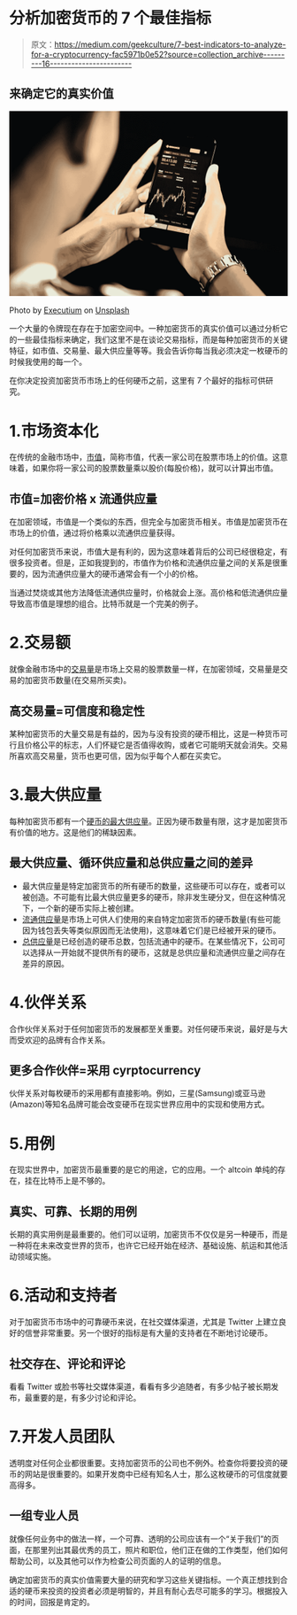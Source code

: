# 分析加密货币的 7 个最佳指标

> 原文：<https://medium.com/geekculture/7-best-indicators-to-analyze-for-a-cryptocurrency-fac5971b0e52?source=collection_archive---------16----------------------->

## 来确定它的真实价值

![](img/b8e71c2a9d9838aeaf58c21e43aa9937.png)

Photo by [Executium](https://unsplash.com/@executium?utm_source=unsplash&utm_medium=referral&utm_content=creditCopyText) on [Unsplash](https://unsplash.com/s/photos/cryptocurrency-indicators?utm_source=unsplash&utm_medium=referral&utm_content=creditCopyText)

一个大量的令牌现在存在于加密空间中。一种加密货币的真实价值可以通过分析它的一些最佳指标来确定，我们这里不是在谈论交易指标，而是每种加密货币的关键特征，如市值、交易量、最大供应量等等。我会告诉你每当我必须决定一枚硬币的时候我使用的每一个。

在你决定投资加密货币市场上的任何硬币之前，这里有 7 个最好的指标可供研究。

# 1.市场资本化

在传统的金融市场中，[市值](https://en.wikipedia.org/wiki/Market_capitalization)，简称市值，代表一家公司在股票市场上的价值。这意味着，如果你将一家公司的股票数量乘以股价(每股价格)，就可以计算出市值。

## 市值=加密价格 x 流通供应量

在加密领域，市值是一个类似的东西，但完全与加密货币相关。市值是加密货币在市场上的价值，通过将价格乘以流通供应量获得。

对任何加密货币来说，市值大是有利的，因为这意味着背后的公司已经很稳定，有很多投资者。但是，正如我提到的，市值作为价格和流通供应量之间的关系是很重要的，因为流通供应量大的硬币通常会有一个小的价格。

当通过焚烧或其他方法降低流通供应量时，价格就会上涨。高价格和低流通供应量导致高市值是理想的组合。比特币就是一个完美的例子。

# 2.交易额

就像金融市场中的[交易量](https://en.wikipedia.org/wiki/Volume_(finance))是市场上交易的股票数量一样，在加密领域，交易量是交易的加密货币数量(在交易所买卖)。

## 高交易量=可信度和稳定性

某种加密货币的大量交易是有益的，因为与没有投资的硬币相比，这是一种货币可行且价格公平的标志，人们怀疑它是否值得收购，或者它可能明天就会消失。交易所喜欢高交易量，货币也更可信，因为似乎每个人都在买卖它。

# 3.最大供应量

每种加密货币都有一个[硬币的最大供应量](https://academy.binance.com/en/glossary/maximum-supply)。正因为硬币数量有限，这才是加密货币有价值的地方。这是他们的稀缺因素。

## 最大供应量、循环供应量和总供应量之间的差异

*   最大供应量是特定加密货币的所有硬币的数量，这些硬币可以存在，或者可以被创造。不可能有比最大供应量更多的硬币，除非发生硬分叉，但在这种情况下，一个新的硬币实际上被创建。
*   [流通供应量](https://academy.binance.com/en/glossary/circulating-supply)是市场上可供人们使用的来自特定加密货币的硬币数量(有些可能因为钱包丢失等类似原因而无法使用)，这意味着它们是已经被开采的硬币。
*   [总供应量](https://academy.binance.com/en/glossary/total-supply)是已经创造的硬币总数，包括流通中的硬币。在某些情况下，公司可以选择从一开始就不提供所有的硬币，这就是总供应量和流通供应量之间存在差异的原因。

# 4.伙伴关系

合作伙伴关系对于任何加密货币的发展都至关重要。对任何硬币来说，最好是与大而受欢迎的品牌有合作关系。

## 更多合作伙伴=采用 cyrptocurrency

伙伴关系对每枚硬币的采用都有直接影响。例如，三星(Samsung)或亚马逊(Amazon)等知名品牌可能会改变硬币在现实世界应用中的实现和使用方式。

# 5.用例

在现实世界中，加密货币最重要的是它的用途，它的应用。一个 altcoin 单纯的存在，挂在比特币上是不够的。

## 真实、可靠、长期的用例

长期的真实用例是最重要的。他们可以证明，加密货币不仅仅是另一种硬币，而是一种将在未来改变世界的货币，也许它已经开始在经济、基础设施、航运和其他活动领域实施。

# 6.活动和支持者

对于加密货币市场中的可靠硬币来说，在社交媒体渠道，尤其是 Twitter 上建立良好的信誉非常重要。另一个很好的指标是有大量的支持者在不断地讨论硬币。

## 社交存在、评论和评论

看看 Twitter 或脸书等社交媒体渠道，看看有多少追随者，有多少帖子被长期发布，最重要的是，有多少讨论和评论。

# 7.开发人员团队

透明度对任何企业都很重要。支持加密货币的公司也不例外。检查你将要投资的硬币的网站是很重要的。如果开发商中已经有知名人士，那么这枚硬币的可信度就要高得多。

## 一组专业人员

就像任何业务中的做法一样，一个可靠、透明的公司应该有一个“关于我们”的页面，在那里列出其最优秀的员工，照片和职位，他们正在做的工作类型，他们如何帮助公司，以及其他可以作为检查公司页面的人的证明的信息。

确定加密货币的真实价值需要大量的研究和学习这些关键指标。一个真正想找到合适的硬币来投资的投资者必须是明智的，并且有耐心去尽可能多的学习。根据投入的时间，回报是肯定的。